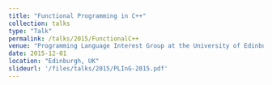```yaml
---
title: "Functional Programming in C++"
collection: talks
type: "Talk"
permalink: /talks/2015/FunctionalC++
venue: "Programming Language Interest Group at the University of Edinburgh"
date: 2015-12-01
location: "Edinburgh, UK"
slideurl: '/files/talks/2015/PLInG-2015.pdf'
---
```

